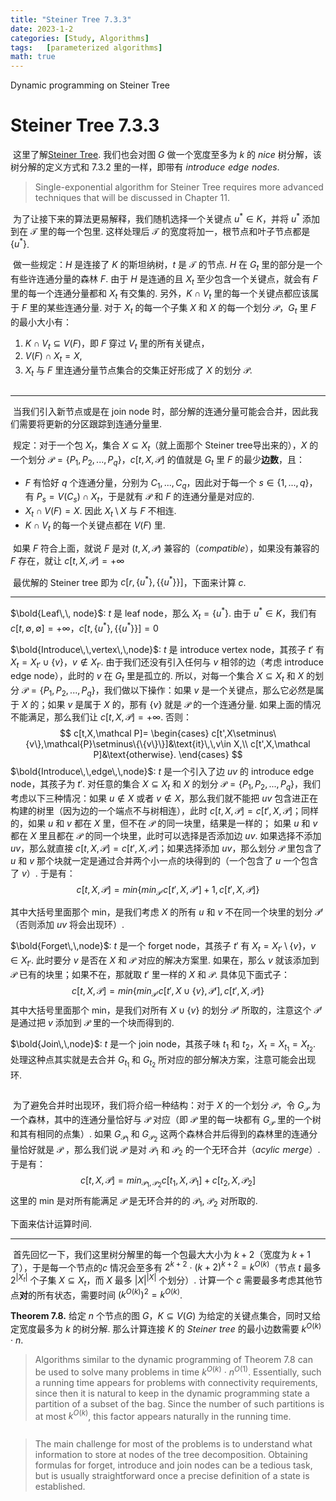 ```yaml
---
title: "Steiner Tree 7.3.3"
date: 2023-1-2
categories: [Study, Algorithms]
tags:	[parameterized algorithms]
math: true
---
```


Dynamic programming on Steiner Tree

<!-- more -->

# Steiner Tree 7.3.3

​	这里了解[Steiner Tree](https://akejyo.github.io/blog/posts/2022/12/12/_6-1-dynamic-programming-over-subsets.html#steiner-tree). 我们也会对图 $G$ 做一个宽度至多为 $k$ 的 $nice$ 树分解，该树分解的定义方式和 7.3.2 里的一样，即带有 $introduce\,\,edge\,\,nodes$.

> Single-exponential algorithm for Steiner Tree requires more advanced techniques that will be discussed in Chapter 11.

​    为了让接下来的算法更易解释，我们随机选择一个关键点 $u^{*}\in K$，并将 $u^*$ 添加到在 $\mathcal T$ 里的每一个包里. 这样处理后 $\mathcal T$ 的宽度将加一，根节点和叶子节点都是 $\{u^{*}\}$.

​    做一些规定：$H$ 是连接了 $K$ 的斯坦纳树，$t$ 是 $\mathcal T$ 的节点. $H$ 在 $G_t$ 里的部分是一个有些许连通分量的森林 $F$.  由于 $H$ 是连通的且 $X_t$ 至少包含一个关键点，就会有 $F$ 里的每一个连通分量都和 $X_t$ 有交集的. 另外，$K\cap V_t$ 里的每一个关键点都应该属于 $F$ 里的某些连通分量. 对于 $X_t$ 的每一个子集 $X$ 和 $X$ 的每一个划分 $\mathcal P$，$G_t$ 里 $F$ 的最小大小有：

1. $K\cap V_t\subseteq V(F)$，即 $F$ 穿过 $V_t$ 里的所有关键点，
2. $V(F)\cap X_t=X$,
3. $X_t$ 与 $F$ 里连通分量节点集合的交集正好形成了 $X$ 的划分 $\mathcal P$.

 <img :src="$withBase('/steinerTree1.png')">  

***

​	当我们引入新节点或是在 join node 时，部分解的连通分量可能会合并，因此我们需要将更新的分区跟踪到连通分量里.

​	规定：对于一个包 $X_t$，集合 $X\subseteq X_t$（就上面那个 Steiner tree导出来的），$X$ 的一个划分 $\mathcal P=\{P_1,P_2,...,P_q\}$，$c[t,X,\mathcal P]$ 的值就是 $G_t$ 里 $F$ 的最少**边数**，且：

* $F$ 有恰好 $q$ 个连通分量，分别为 $C_1,...,C_q$，因此对于每一个 $s\in\{1,...,q\}$，有 $P_s=V(C_s)\cap X_t$，于是就有 $\mathcal P$ 和 $F$ 的连通分量是对应的.
* $X_t\cap V(F)=X$. 因此 $X_t\setminus X$ 与 $F$ 不相连.
* $K\cap V_t$ 的每一个关键点都在 $V(F)$ 里.

​	如果 $F$ 符合上面，就说 $F$ 是对 $(t,X,\mathcal P)$ 兼容的（$compatible$），如果没有兼容的 $F$ 存在，就让 $c[t,X,\mathcal P]=+\infty$

​	最优解的 Steiner tree 即为 $c[r,\{u^*\},\{\{u^*\}\}]$，下面来计算 $c$.

***

$\bold{Leaf\,\, node}$: 	$t$ 是 leaf node，那么 $X_t=\{u^*\}$. 由于 $u^*\in K$，我们有 $c[t,\emptyset,\emptyset]=+\infty$，$c[t,\{u^*\},\{\{u^*\}\}]=0$

$\bold{Introduce\,\,vertex\,\,node}$:  $t$ 是 introduce vertex node，其孩子 $t'$ 有 $X_t=X_{t'}\cup\{v\}$，$v\notin X_{t'}$. 由于我们还没有引入任何与 $v$ 相邻的边（考虑 introduce edge node），此时的 $v$ 在 $G_t$ 里是孤立的. 所以，对每一个集合 $X\subseteq X_t$ 和 $X$ 的划分 $\mathcal{P}=\{P_1,P_2,...,P_q\}$，我们做以下操作：如果 $v$ 是一个关键点，那么它必然是属于 $X$ 的；如果 $v$ 是属于 $X$ 的，那有 $\{v\}$ 就是 $\mathcal P$ 的一个连通分量. 如果上面的情况不能满足，那么我们让 $c[t,X,\mathcal P]=+\infty$. 否则：
$$
c[t,X,\mathcal P]=
\begin{cases}
c[t',X\setminus\{v\},\mathcal{P}\setminus\{\{v\}\}]&\text{it}\,\,v\in X,\\
c[t',X,\mathcal P]&\text{otherwise}.
\end{cases}
$$
$\bold{Introduce\,\,edge\,\,node}$: $t$ 是一个引入了边 $uv$ 的 introduce edge node，其孩子为 $t'$. 对任意的集合 $X\subseteq X_t$ 和 $X$ 的划分 $\mathcal P=\{P_1,P_2,...,P_q\}$，我们考虑以下三种情况：如果  $u\notin X$ 或者 $v\notin X$，那么我们就不能把 $uv$ 包含进正在构建的树里（因为边的一个端点不与树相连），此时 $c[t,X,\mathcal P]=c[t',X,\mathcal P]$；同样的，如果 $u$ 和 $v$ 都在 $X$ 里，但不在 $\mathcal P$ 的同一块里，结果是一样的； 如果 $u$ 和 $v$ 都在 $X$ 里且都在 $\mathcal P$ 的同一个块里，此时可以选择是否添加边 $uv$. 如果选择不添加 $uv$，那么就直接 $c[t,X,\mathcal P]=c[t',X,\mathcal P]$；如果选择添加 $uv$，那么划分 $\mathcal{P}$ 里包含了 $u$ 和 $v$ 那个块就一定是通过合并两个小一点的块得到的（一个包含了 $u$ 一个包含了 $v$）. 于是有：
$$
c[t,X,\mathcal P]=min\{min_{\mathcal{P'}}c[t',X,\mathcal{P'}]+1,c[t',X,\mathcal{P}]\}
$$


其中大括号里面那个 min，是我们考虑 $X$ 的所有 $u$ 和 $v$ 不在同一个块里的划分 $\mathcal{P'}$（否则添加 $uv$ 将会出现环）.

$\bold{Forget\,\,node}$: $t$ 是一个 forget node，其孩子 $t'$ 有 $X_t=X_{t'}\setminus\{v\}$，$v\in X_{t'}$. 此时要分 $v$ 是否在 $X$ 和 $\mathcal P$ 对应的解决方案里. 如果在，那么 $v$ 就该添加到 $\mathcal P$ 已有的块里；如果不在，那就取 $t'$ 里一样的 $X$ 和 $\mathcal P$. 具体见下面式子：
$$
c[t,X,\mathcal{P}]=min\{min_{\mathcal{P'}}c[t',X\cup\{v\},\mathcal{P'}],c[t',X,\mathcal{P}]\}
$$
其中大括号里面那个 min，是我们对所有 $X\cup\{v\}$ 的划分 $\mathcal{P'}$ 所取的，注意这个 $\mathcal{P'}$ 是通过把 $v$ 添加到 $\mathcal P$ 里的一个块而得到的.

$\bold{Join\,\,node}$: $t$ 是一个 join node，其孩子味 $t_1$ 和 $t_2$，$X_t=X_{t_1}=X_{t_2}$. 处理这种点其实就是去合并 $G_{t_1}$ 和 $G_{t_2}$ 所对应的部分解决方案，注意可能会出现环.

 <img :src="$withBase('/steinerTree2.png')">  

​    为了避免合并时出现环，我们将介绍一种结构：对于 $X$ 的一个划分 $\mathcal P$，令 $G_{\mathcal P}$ 为一个森林，其中的连通分量恰好与 $\mathcal P$ 对应（即 $\mathcal{P}$ 里的每一块都有 $G_{\mathcal{P}}$ 里的一个树和其有相同的点集）.  如果 $G_{\mathcal {P_1}}$ 和 $G_{\mathcal{P_2}}$ 这两个森林合并后得到的森林里的连通分量恰好就是 $\mathcal P$ ，那么我们说 $\mathcal P$ 是对 $\mathcal{P_1}$ 和 $\mathcal{P_2}$ 的一个无环合并（$acylic\,\,merge$）. 于是有：
$$
c[t,X,\mathcal P]=min_{\mathcal{P_1},\mathcal{P_2}}c[t_1,X,\mathcal{P_1}]+c[t_2,X,\mathcal{P_2}]
$$
这里的 min 是对所有能满足 $\mathcal P$ 是无环合并的的 $\mathcal{P_1}$, $\mathcal{P_2}$ 对所取的.

下面来估计运算时间.

***

​    首先回忆一下，我们这里树分解里的每一个包最大大小为 $k+2$（宽度为 $k+1$ 了），于是每一个节点的$c$ 情况会至多有 $2^{k+2}$ · $(k+2)^{k+2}=k^{O(k)}$（节点 $t$ 最多 $2^{|X_t|}$ 个子集 $X\subseteq X_t$，而 $X$ 最多 |$X$|$^{|X|}$ 个划分）. 计算一个 $c$ 需要最多考虑其他节点**对**的所有状态，需要时间 $(k^{O(k)})^2=k^{O(k)}$. 

**Theorem 7.8.** 给定 $n$ 个节点的图 $G$，$K\subseteq V(G)$ 为给定的关键点集合，同时又给定宽度最多为 $k$ 的树分解. 那么计算连接 $K$ 的 $Steiner\,\,tree$ 的最小边数需要 $k^{O(k)}$ · $n$.

> Algorithms similar to the dynamic programming of Theorem 7.8 can be used to solve many problems in time $k^{O(k)}$ · $n^{O(1)}$. Essentially, such a running time appears for problems with connectivity requirements, since then it is natural to keep in the dynamic programming state a partition of a subset of the bag. Since the number of such partitions is at most $k^{O(k)}$, this factor appears naturally in the running time.

 <img :src="$withBase('/steinerTree3.png')">  

> The main challenge for most of the problems is to understand what information to store at nodes of the tree decomposition. Obtaining formulas for forget, introduce and join nodes can be a tedious task, but is usually straightforward once a precise definition of a state is established.

